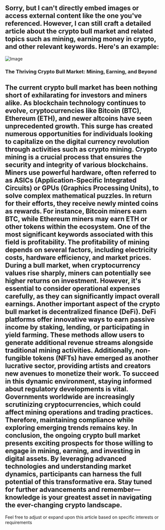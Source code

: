 Sorry, but I can't directly embed images or access external content like the one you've referenced. However, I can still craft a detailed article about the crypto bull market and related topics such as mining, earning money in crypto, and other relevant keywords. Here's an example:
---

![Image](https://github.com/user-attachments/assets/4a25d116-2220-4385-b08e-f287af8fcbc4)
### The Thriving Crypto Bull Market: Mining, Earning, and Beyond
The current crypto bull market has been nothing short of exhilarating for investors and miners alike. As blockchain technology continues to evolve, cryptocurrencies like Bitcoin (BTC), Ethereum (ETH), and newer altcoins have seen unprecedented growth. This surge has created numerous opportunities for individuals looking to capitalize on the digital currency revolution through activities such as crypto mining.
Crypto mining is a crucial process that ensures the security and integrity of various blockchains. Miners use powerful hardware, often referred to as ASICs (Application-Specific Integrated Circuits) or GPUs (Graphics Processing Units), to solve complex mathematical puzzles. In return for their efforts, they receive newly minted coins as rewards. For instance, Bitcoin miners earn BTC, while Ethereum miners may earn ETH or other tokens within the ecosystem.
One of the most significant keywords associated with this field is profitability. The profitability of mining depends on several factors, including electricity costs, hardware efficiency, and market prices. During a bull market, when cryptocurrency values rise sharply, miners can potentially see higher returns on investment. However, it's essential to consider operational expenses carefully, as they can significantly impact overall earnings.
Another important aspect of the crypto bull market is decentralized finance (DeFi). DeFi platforms offer innovative ways to earn passive income by staking, lending, or participating in yield farming. These methods allow users to generate additional revenue streams alongside traditional mining activities. Additionally, non-fungible tokens (NFTs) have emerged as another lucrative sector, providing artists and creators new avenues to monetize their work.
To succeed in this dynamic environment, staying informed about regulatory developments is vital. Governments worldwide are increasingly scrutinizing cryptocurrencies, which could affect mining operations and trading practices. Therefore, maintaining compliance while exploring emerging trends remains key.
In conclusion, the ongoing crypto bull market presents exciting prospects for those willing to engage in mining, earning, and investing in digital assets. By leveraging advanced technologies and understanding market dynamics, participants can harness the full potential of this transformative era. Stay tuned for further advancements and remember—knowledge is your greatest asset in navigating the ever-changing crypto landscape.
--- 
Feel free to adjust or expand upon this article based on specific interests or requirements
